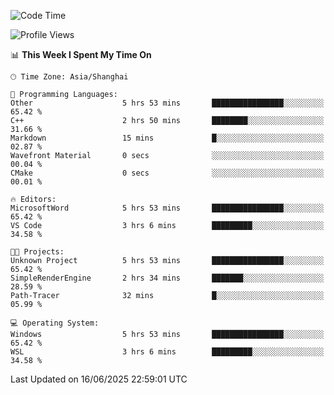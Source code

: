 <!--START_SECTION:waka-->
![Code Time](http://img.shields.io/badge/Code%20Time-2%2C992%20hrs%2047%20mins-blue)

![Profile Views](http://img.shields.io/badge/Profile%20Views-0-blue)

📊 **This Week I Spent My Time On** 

```text
🕑︎ Time Zone: Asia/Shanghai

💬 Programming Languages: 
Other                    5 hrs 53 mins       ████████████████░░░░░░░░░   65.42 % 
C++                      2 hrs 50 mins       ████████░░░░░░░░░░░░░░░░░   31.66 % 
Markdown                 15 mins             █░░░░░░░░░░░░░░░░░░░░░░░░   02.87 % 
Wavefront Material       0 secs              ░░░░░░░░░░░░░░░░░░░░░░░░░   00.04 % 
CMake                    0 secs              ░░░░░░░░░░░░░░░░░░░░░░░░░   00.01 % 

🔥 Editors: 
MicrosoftWord            5 hrs 53 mins       ████████████████░░░░░░░░░   65.42 % 
VS Code                  3 hrs 6 mins        █████████░░░░░░░░░░░░░░░░   34.58 % 

🐱‍💻 Projects: 
Unknown Project          5 hrs 53 mins       ████████████████░░░░░░░░░   65.42 % 
SimpleRenderEngine       2 hrs 34 mins       ███████░░░░░░░░░░░░░░░░░░   28.59 % 
Path-Tracer              32 mins             █░░░░░░░░░░░░░░░░░░░░░░░░   05.99 % 

💻 Operating System: 
Windows                  5 hrs 53 mins       ████████████████░░░░░░░░░   65.42 % 
WSL                      3 hrs 6 mins        █████████░░░░░░░░░░░░░░░░   34.58 % 
```


 Last Updated on 16/06/2025 22:59:01 UTC
<!--END_SECTION:waka-->